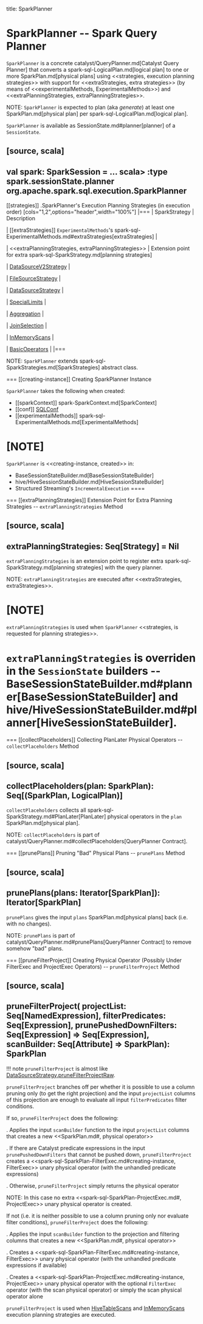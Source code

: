 title: SparkPlanner

# SparkPlanner -- Spark Query Planner

`SparkPlanner` is a concrete catalyst/QueryPlanner.md[Catalyst Query Planner] that converts a spark-sql-LogicalPlan.md[logical plan] to one or more SparkPlan.md[physical plans] using <<strategies, execution planning strategies>> with support for <<extraStrategies, extra strategies>> (by means of <<experimentalMethods, ExperimentalMethods>>) and <<extraPlanningStrategies, extraPlanningStrategies>>.

NOTE: `SparkPlanner` is expected to plan (aka _generate_) at least one SparkPlan.md[physical plan] per spark-sql-LogicalPlan.md[logical plan].

`SparkPlanner` is available as SessionState.md#planner[planner] of a `SessionState`.

[source, scala]
----
val spark: SparkSession = ...
scala> :type spark.sessionState.planner
org.apache.spark.sql.execution.SparkPlanner
----

[[strategies]]
.SparkPlanner's Execution Planning Strategies (in execution order)
[cols="1,2",options="header",width="100%"]
|===
| SparkStrategy
| Description

| [[extraStrategies]] ``ExperimentalMethods``'s spark-sql-ExperimentalMethods.md#extraStrategies[extraStrategies]
|

| <<extraPlanningStrategies, extraPlanningStrategies>>
| Extension point for extra spark-sql-SparkStrategy.md[planning strategies]

| [DataSourceV2Strategy](execution-planning-strategies/DataSourceV2Strategy.md)
|

| [FileSourceStrategy](execution-planning-strategies/FileSourceStrategy.md)
|

| [DataSourceStrategy](execution-planning-strategies/DataSourceStrategy.md)
|

| [SpecialLimits](execution-planning-strategies/SpecialLimits.md)
|

| [Aggregation](execution-planning-strategies/Aggregation.md)
|

| [JoinSelection](execution-planning-strategies/JoinSelection.md)
|

| [InMemoryScans](execution-planning-strategies/InMemoryScans.md)
|

| [BasicOperators](execution-planning-strategies/BasicOperators.md)
|
|===

NOTE: `SparkPlanner` extends spark-sql-SparkStrategies.md[SparkStrategies] abstract class.

=== [[creating-instance]] Creating SparkPlanner Instance

`SparkPlanner` takes the following when created:

* [[sparkContext]] spark-SparkContext.md[SparkContext]
* [[conf]] [SQLConf](SQLConf.md)
* [[experimentalMethods]] spark-sql-ExperimentalMethods.md[ExperimentalMethods]

[NOTE]
====
`SparkPlanner` is <<creating-instance, created>> in:

* BaseSessionStateBuilder.md[BaseSessionStateBuilder]
* hive/HiveSessionStateBuilder.md[HiveSessionStateBuilder]
* Structured Streaming's `IncrementalExecution`
====

=== [[extraPlanningStrategies]] Extension Point for Extra Planning Strategies -- `extraPlanningStrategies` Method

[source, scala]
----
extraPlanningStrategies: Seq[Strategy] = Nil
----

`extraPlanningStrategies` is an extension point to register extra spark-sql-SparkStrategy.md[planning strategies] with the query planner.

NOTE: `extraPlanningStrategies` are executed after <<extraStrategies, extraStrategies>>.

[NOTE]
====
`extraPlanningStrategies` is used when `SparkPlanner` <<strategies, is requested for planning strategies>>.

`extraPlanningStrategies` is overriden in the `SessionState` builders -- BaseSessionStateBuilder.md#planner[BaseSessionStateBuilder] and hive/HiveSessionStateBuilder.md#planner[HiveSessionStateBuilder].
====

=== [[collectPlaceholders]] Collecting PlanLater Physical Operators -- `collectPlaceholders` Method

[source, scala]
----
collectPlaceholders(plan: SparkPlan): Seq[(SparkPlan, LogicalPlan)]
----

`collectPlaceholders` collects all spark-sql-SparkStrategy.md#PlanLater[PlanLater] physical operators in the `plan` SparkPlan.md[physical plan].

NOTE: `collectPlaceholders` is part of catalyst/QueryPlanner.md#collectPlaceholders[QueryPlanner Contract].

=== [[prunePlans]] Pruning "Bad" Physical Plans -- `prunePlans` Method

[source, scala]
----
prunePlans(plans: Iterator[SparkPlan]): Iterator[SparkPlan]
----

`prunePlans` gives the input `plans` SparkPlan.md[physical plans] back (i.e. with no changes).

NOTE: `prunePlans` is part of catalyst/QueryPlanner.md#prunePlans[QueryPlanner Contract] to remove somehow "bad" plans.

=== [[pruneFilterProject]] Creating Physical Operator (Possibly Under FilterExec and ProjectExec Operators) -- `pruneFilterProject` Method

[source, scala]
----
pruneFilterProject(
  projectList: Seq[NamedExpression],
  filterPredicates: Seq[Expression],
  prunePushedDownFilters: Seq[Expression] => Seq[Expression],
  scanBuilder: Seq[Attribute] => SparkPlan): SparkPlan
----

!!! note
    `pruneFilterProject` is almost like [DataSourceStrategy.pruneFilterProjectRaw](execution-planning-strategies/DataSourceStrategy.md#pruneFilterProjectRaw).

`pruneFilterProject` branches off per whether it is possible to use a column pruning only (to get the right projection) and the input `projectList` columns of this projection are enough to evaluate all input `filterPredicates` filter conditions.

If so, `pruneFilterProject` does the following:

. Applies the input `scanBuilder` function to the input `projectList` columns that creates a new <<SparkPlan.md#, physical operator>>

. If there are Catalyst predicate expressions in the input `prunePushedDownFilters` that cannot be pushed down, `pruneFilterProject` creates a <<spark-sql-SparkPlan-FilterExec.md#creating-instance, FilterExec>> unary physical operator (with the unhandled predicate expressions)

. Otherwise, `pruneFilterProject` simply returns the physical operator

NOTE: In this case no extra <<spark-sql-SparkPlan-ProjectExec.md#, ProjectExec>> unary physical operator is created.

If not (i.e. it is neither possible to use a column pruning only nor evaluate filter conditions), `pruneFilterProject` does the following:

. Applies the input `scanBuilder` function to the projection and filtering columns that creates a new <<SparkPlan.md#, physical operator>>

. Creates a <<spark-sql-SparkPlan-FilterExec.md#creating-instance, FilterExec>> unary physical operator (with the unhandled predicate expressions if available)

. Creates a <<spark-sql-SparkPlan-ProjectExec.md#creating-instance, ProjectExec>> unary physical operator with the optional `FilterExec` operator (with the scan physical operator) or simply the scan physical operator alone

`pruneFilterProject` is used when [HiveTableScans](hive/HiveTableScans.md) and [InMemoryScans](execution-planning-strategies/InMemoryScans.md) execution planning strategies are executed.
